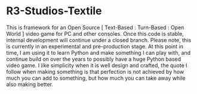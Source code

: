 # R3-Studios-Textile
This is framework for an Open Source [ Text-Based : Turn-Based : Open World ] video game for PC and other consoles. Once this code is stable, internal development will continue under a closed branch. Please note, this is currently in an experimental and pre-production stage. At this point in time, I am using it to learn Python and make something I can play with, and continue build on over the years to possibly have a huge Python based video game. I like simplicity when it is well design and crafted, the quote I follow when making something is that perfection is not achieved by how much you can add to something, but how much you can take away while also making better.
